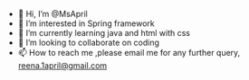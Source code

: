 - 👋 Hi, I’m @MsApril
- 👀 I’m interested in Spring framework
- 🌱 I’m currently learning java and html with css
- 💞️ I’m looking to collaborate on coding 
- 📫 How to reach me ,please email me for any further query, reena.1april@gmail.com 

<!---
MsApril/MsApril is a ✨ special ✨ repository because its `README.md` (this file) appears on your GitHub profile.
You can click the Preview link to take a look at your changes.
--->
